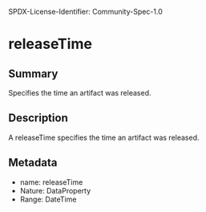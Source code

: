 SPDX-License-Identifier: Community-Spec-1.0

# releaseTime

## Summary

Specifies the time an artifact was released.

## Description

A releaseTime specifies the time an artifact was released.

## Metadata

- name: releaseTime
- Nature: DataProperty
- Range: DateTime

